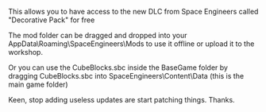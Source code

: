 This allows you to have access to the new DLC from Space Engineers called "Decorative Pack" for free


The mod folder can be dragged and dropped into your AppData\Roaming\SpaceEngineers\Mods to use it offline or upload it to the workshop.


Or you can use the CubeBlocks.sbc inside the BaseGame folder by dragging CubeBlocks.sbc into SpaceEngineers\Content\Data (this is the main game folder)



Keen, stop adding useless updates are start patching things. Thanks.
